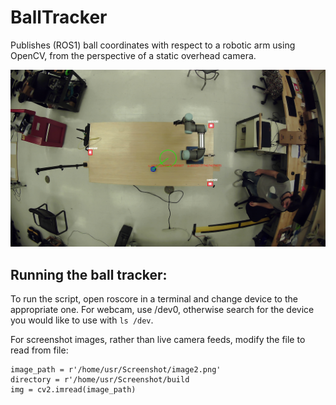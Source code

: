 # BallTracker
Publishes (ROS1) ball coordinates with respect to a robotic arm using OpenCV, from the perspective of a static overhead camera.

![Successful detection of table edges and centoids](https://github.com/Story012/BallTracker/blob/main/Screenshot/Color%20Tracking_screenshot_27.04.2022.png)

## Running the ball tracker:
To run the script, open roscore in a terminal and change device to the appropriate one. For webcam, use /dev0, otherwise search for the device you would like to use with `ls /dev`.

For screenshot images, rather than live camera feeds, modify the file to read from file:

```
image_path = r'/home/usr/Screenshot/image2.png'
directory = r'/home/usr/Screenshot/build
img = cv2.imread(image_path)
```
